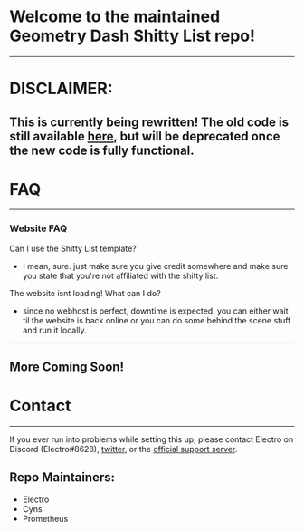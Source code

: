 # Welcome to the maintained Geometry Dash Shitty List repo!
---
# DISCLAIMER:
This is currently being rewritten! The old code is still available [here](https://github.com/electroflameofficial/gdshittylist/tree/archive), but will be deprecated once the new code is fully functional.
---
# FAQ
---
### Website FAQ
Can I use the Shitty List template?
- I mean, sure. just make sure you give credit somewhere and make sure you state that you're not affiliated with the shitty list.

The website isnt loading! What can I do?
- since no webhost is perfect, downtime is expected. you can either wait til the website is back online or you can do some behind the scene stuff and run it locally.
---
More Coming Soon!
---
# Contact
---
If you ever run into problems while setting this up, please contact Electro on Discord (Electro#8628), [twitter](https://twitter.com/poweredbyelectr), or the [official support server](https://discord.gg/jRAYbe6w6z).
## Repo Maintainers:
- Electro
- Cyns
- Prometheus